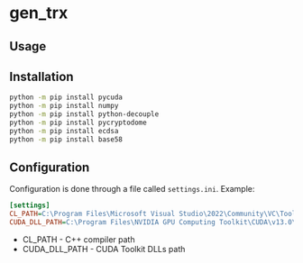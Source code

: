 # gen_trx

## Usage

## Installation

```bash
python -m pip install pycuda
python -m pip install numpy
python -m pip install python-decouple
python -m pip install pycryptodome
python -m pip install ecdsa
python -m pip install base58
```

## Configuration

Configuration is done through a file called `settings.ini`. Example:

```ini
[settings]
CL_PATH=C:\Program Files\Microsoft Visual Studio\2022\Community\VC\Tools\MSVC\14.44.35207\bin\Hostx64\x64
CUDA_DLL_PATH=C:\Program Files\NVIDIA GPU Computing Toolkit\CUDA\v13.0\bin\x64
```

- CL_PATH - C++ compiler path
- CUDA_DLL_PATH - CUDA Toolkit DLLs path